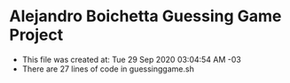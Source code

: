 # Alejandro Boichetta Guessing Game Project #
* This file was created at: Tue 29 Sep 2020 03:04:54 AM -03
* There are 27 lines of code in guessinggame.sh
